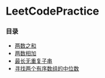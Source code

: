 # LeetCodePractice

### **目录**
* [两数之和](./two_number_1/two_number_1.md)
* [两数相加](./two_number_2/two_number_2.md)
* [最长无重复子串](./LongestUniqueString/LongestUniqueString.md)
* [寻找两个有序数组的中位数](./FindMedianSortedArrays/findMedianSortedArrays.md)
